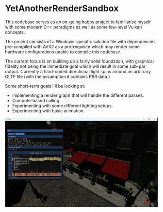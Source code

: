 # YetAnotherRenderSandbox

This codebase serves as an on-going hobby project to familiarise myself with some modern C++ paradigms as well as some low-level Vulkan concepts.

The project consists of a Windows-specific solution file with dependencies pre-compiled with AVX2 as a pre-requisite which may render some hardware configurations unable to compile this codebase.

The current focus is on building up a fairly solid foundation, with graphical fidelity not being the immediate goal which will result in some sub-par output. Currently a hard-coded directional light spins around an arbitrary GLTF file (with the assumption it contains PBR data.)

Some short-term goals I'll be looking at:
* Implementing a render graph that will handle the different passes.
* Compute-based culling.
* Experimenting with some different lighting setups.
* Experimenting with basic animation.

![preview](ReadmeAssets/preview_v3.png)